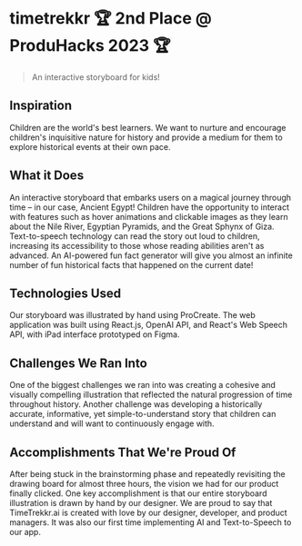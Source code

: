# timetrekkr 🏆 2nd Place @ ProduHacks 2023 🏆
> An interactive storyboard for kids!

## Inspiration
Children are the world's best learners. We want to nurture and encourage children's inquisitive nature for history and provide a medium for them to explore historical events at their own pace.

## What it Does
An interactive storyboard that embarks users on a magical journey through time – in our case, Ancient Egypt! Children have the opportunity to interact with features such as hover animations and clickable images as they learn about the Nile River, Egyptian Pyramids, and the Great Sphynx of Giza. Text-to-speech technology can read the story out loud to children, increasing its accessibility to those whose reading abilities aren't as advanced. An AI-powered fun fact generator will give you almost an infinite number of fun historical facts that happened on the current date!

## Technologies Used
Our storyboard was illustrated by hand using ProCreate. The web application was built using React.js, OpenAI API, and React's Web Speech API, with iPad interface prototyped on Figma. 

## Challenges We Ran Into
One of the biggest challenges we ran into was creating a cohesive and visually compelling illustration that reflected the natural progression of time throughout history. Another challenge was developing a historically accurate, informative, yet simple-to-understand story that children can understand and will want to continuously engage with.

## Accomplishments That We're Proud Of
After being stuck in the brainstorming phase and repeatedly revisiting the drawing board for almost three hours, the vision we had for our product finally clicked. One key accomplishment is that our entire storyboard illustration is drawn by hand by our designer. We are proud to say that TimeTrekkr.ai is created with love by our designer, developer, and product managers. It was also our first time implementing AI and Text-to-Speech to our app.
